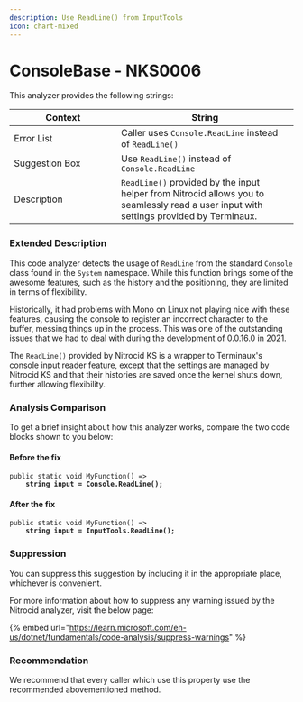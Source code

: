 ```yaml
---
description: Use ReadLine() from InputTools
icon: chart-mixed
---
```


# ConsoleBase - NKS0006

This analyzer provides the following strings:

<table><thead><tr><th width="174">Context</th><th>String</th></tr></thead><tbody><tr><td>Error List</td><td>Caller uses <code>Console.ReadLine</code> instead of <code>ReadLine()</code></td></tr><tr><td>Suggestion Box</td><td>Use <code>ReadLine()</code> instead of <code>Console.ReadLine</code></td></tr><tr><td>Description</td><td><code>ReadLine()</code> provided by the input helper from Nitrocid allows you to seamlessly read a user input with settings provided by Terminaux.</td></tr></tbody></table>

### Extended Description

This code analyzer detects the usage of `ReadLine` from the standard `Console` class found in the `System` namespace. While this function brings some of the awesome features, such as the history and the positioning, they are limited in terms of flexibility.

Historically, it had problems with Mono on Linux not playing nice with these features, causing the console to register an incorrect character to the buffer, messing things up in the process. This was one of the outstanding issues that we had to deal with during the development of 0.0.16.0 in 2021.

The `ReadLine()` provided by Nitrocid KS is a wrapper to Terminaux's console input reader feature, except that the settings are managed by Nitrocid KS and that their histories are saved once the kernel shuts down, further allowing flexibility.

### Analysis Comparison

To get a brief insight about how this analyzer works, compare the two code blocks shown to you below:

#### Before the fix

<pre class="language-csharp" data-title="Somewhere in your mod code..." data-line-numbers><code class="lang-csharp">public static void MyFunction() =>
<strong>    string input = Console.ReadLine();
</strong></code></pre>

#### After the fix

<pre class="language-csharp" data-title="Somewhere in your mod code..." data-line-numbers><code class="lang-csharp">public static void MyFunction() =>
<strong>    string input = InputTools.ReadLine();
</strong></code></pre>

### Suppression

You can suppress this suggestion by including it in the appropriate place, whichever is convenient.

For more information about how to suppress any warning issued by the Nitrocid analyzer, visit the below page:

{% embed url="https://learn.microsoft.com/en-us/dotnet/fundamentals/code-analysis/suppress-warnings" %}

### Recommendation

We recommend that every caller which use this property use the recommended abovementioned method.
